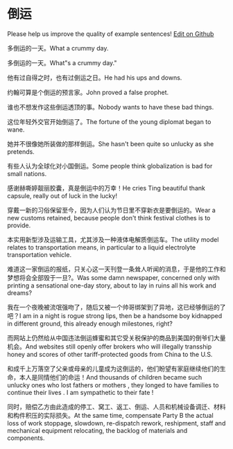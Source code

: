 # 倒运

Please help us improve the quality of example sentences! [Edit on Github](https://github.com/jiyushe/jiyu-example-sentence-source/blob/main/chinese/daoyun.md)

<p><span class="chinese">多倒运的一天。</span><span class="english">What a crummy day.</span></p>

<p><span class="chinese">多倒运的一天。</span><span class="english">What"s a crummy day."</span></p>

<p><span class="chinese">他有过自得之时，也有过倒运之日。</span><span class="english">He had his ups and downs.</span></p>

<p><span class="chinese">约翰可算是个倒运的预言家。</span><span class="english">John proved a false prophet.</span></p>

<p><span class="chinese">谁也不想发作这些倒运透顶的事。</span><span class="english">Nobody wants to have these bad things.</span></p>

<p><span class="chinese">这位年轻外交官开始倒运了。</span><span class="english">The fortune of the young diplomat began to wane.</span></p>

<p><span class="chinese">她并不很像她所装做的那样倒运。</span><span class="english">She hasn't been quite so unlucky as she pretends.</span></p>

<p><span class="chinese">有些人认为全球化对小国倒运。</span><span class="english">Some people think globalization is bad for small nations.</span></p>

<p><span class="chinese">感谢赫嘶婷靓丽胶囊，真是倒运中的万幸！</span><span class="english">He cries Ting beautiful thank capsule, really out of luck in the lucky!</span></p>

<p><span class="chinese">穿戴一新的习俗保留至今，因为人们认为节日里不穿新衣是要倒运的。</span><span class="english">Wear a new customs retained, because people don't think festival clothes is to provide.</span></p>

<p><span class="chinese">本实用新型涉及运输工具，尤其涉及一种液体电解质倒运车。</span><span class="english">The utility model relates to transportation means, in particular to a liquid electrolyte transportation vehicle.</span></p>

<p><span class="chinese">难道这一家倒运的报纸，只关心这一天刊登一条耸人听闻的消息，于是他的工作和梦想将会全部毁于一旦?。</span><span class="english">Was some damn newspaper, concerned only with printing a sensational one-day story, about to lay in ruins all his work and dreams?</span></p>

<p><span class="chinese">我在一个夜晚被流氓强吻了，随后又被一个帅哥绑架到了异地，这已经够倒运的了吧？</span><span class="english">I am in a night is rogue strong lips, then be a handsome boy kidnapped in different ground, this already enough milestones, right?</span></p>

<p><span class="chinese">而网站上仍然给从中国违法倒运蜂蜜和其它受关税保护的商品到美国的倒爷们大量机会。</span><span class="english">And websites still openly offer brokers who will illegally transship honey and scores of other tariff-protected goods from China to the U.S.</span></p>

<p><span class="chinese">和成千上万落空了父亲或母亲的儿童成为这倒运的，他们盼望有家庭继续他们的生命，本人是同情他们的命运！</span><span class="english">And thousands of children became such unlucky ones who lost fathers or mothers , they longed to have families to continue their lives . I am sympathetic to their fate !</span></p>

<p><span class="chinese">同时，赔偿乙方由此造成的停工、窝工、返工、倒运、人员和机械设备调迁、材料和构件积压的实际损失。</span><span class="english">At the same time, compensate Party B the actual loss of work stoppage, slowdown, re-dispatch rework, reshipment, staff and mechanical equipment relocating, the backlog of materials and components.</span></p>

